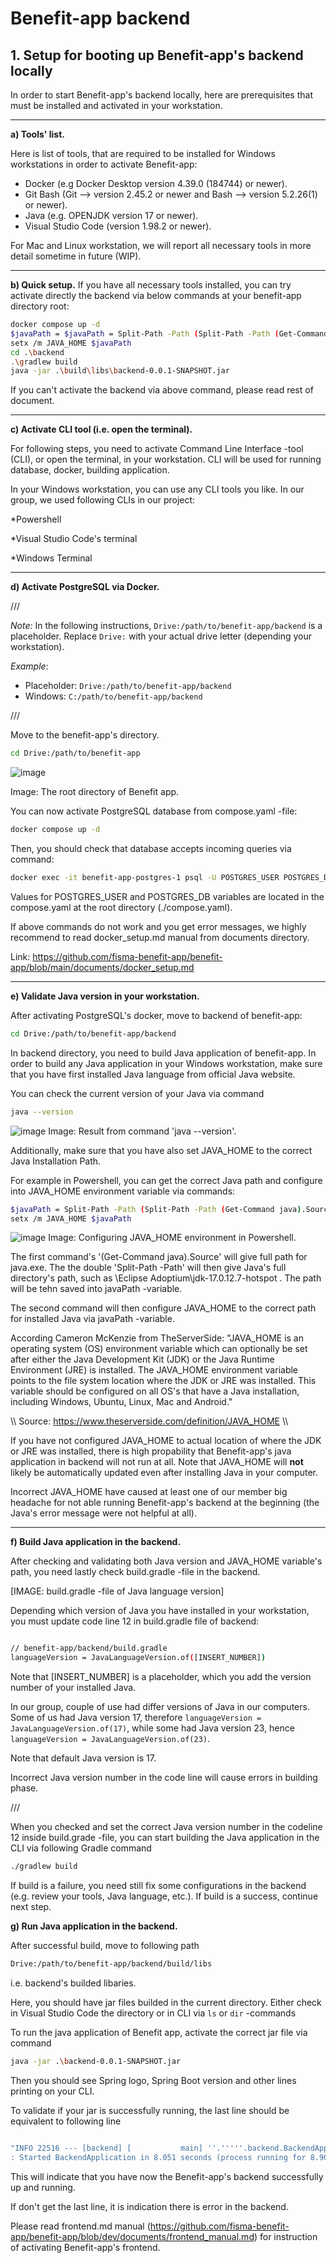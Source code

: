 # Benefit-app backend

## 1. Setup for booting up Benefit-app's backend locally

In order to start Benefit-app's backend locally,
here are prerequisites that must
be installed and activated in your workstation. 


---

**a) Tools' list.**

Here is list of tools, that are required to be installed
for Windows workstations in order to activate Benefit-app:

* Docker (e.g Docker Desktop version 4.39.0 (184744) or newer).
* Git Bash (Git --> version 2.45.2 or newer and Bash --> version 5.2.26(1) or newer).
* Java (e.g. OPENJDK version 17 or newer).
* Visual Studio Code (version 1.98.2 or newer).

For Mac and Linux workstation, we will report all necessary tools
in more detail sometime in future (WIP).

---

**b) Quick setup.**
If you have all necessary tools installed,
you can try activate directly the backend via below commands
at your benefit-app directory root:

```sh
docker compose up -d
$javaPath = $javaPath = Split-Path -Path (Split-Path -Path (Get-Command java).Source -Parent) -Parent
setx /m JAVA_HOME $javaPath
cd .\backend
.\gradlew build
java -jar .\build\libs\backend-0.0.1-SNAPSHOT.jar
```

If you can't activate the backend via above command,
please read rest of document.

---

**c) Activate CLI tool (i.e. open the terminal).**

For following steps, you need to activate Command Line Interface -tool (CLI),
or open the terminal, in your workstation. CLI will be used for running database, 
docker, building application.

In your Windows workstation, you can use any CLI tools you like.
In our group, we used following CLIs in our project:

*Powershell

*Visual Studio Code's terminal

*Windows Terminal

---

**d) Activate PostgreSQL via Docker.**

///

*Note:* In the following instructions, `Drive:/path/to/benefit-app/backend`
is a placeholder. Replace `Drive:` with your actual drive letter (depending
your workstation).

*Example*:
- Placeholder: `Drive:/path/to/benefit-app/backend`
- Windows: `C:/path/to/benefit-app/backend`

///

Move to the benefit-app's directory.

```sh
cd Drive:/path/to/benefit-app
```
![image](img/images_for_manuals/benefit_app_directory.png)

Image: The root directory of Benefit app.

You can now activate PostgreSQL database from compose.yaml -file:

```sh
docker compose up -d
```

Then, you should check that database accepts 
incoming queries via command:

```sh
docker exec -it benefit-app-postgres-1 psql -U POSTGRES_USER POSTGRES_DB
```

Values for POSTGRES_USER and POSTGRES_DB variables are
located in the compose.yaml at the root directory
(./compose.yaml).

If above commands do not work and you get error messages,
we highly recommend to read docker_setup.md manual from
documents directory.

Link: https://github.com/fisma-benefit-app/benefit-app/blob/main/documents/docker_setup.md


---

**e) Validate Java version in your workstation.**

After activating PostgreSQL's docker,
move to backend of benefit-app:

```sh
cd Drive:/path/to/benefit-app/backend
```

In backend directory, you need to build 
Java application of benefit-app.
In order to build any Java application
in your Windows workstation, make sure
that you have first installed Java language
from official Java website.

You can check the current version of your Java
via command

```sh
java --version
```
![image](img/images_for_manuals/java_version_command.png)
Image: Result from command 'java --version'.

Additionally, make sure that you have also
set JAVA_HOME to the correct Java Installation Path.

For example in Powershell, you can get the correct Java path
and configure into JAVA_HOME environment variable 
via commands:

```sh
$javaPath = Split-Path -Path (Split-Path -Path (Get-Command java).Source -Parent) -Parent
setx /m JAVA_HOME $javaPath
```

![image](img/images_for_manuals/java_home_configuration.png)
Image: Configuring JAVA_HOME environment in Powershell.

The first command's '(Get-Command java).Source' will give full path for java.exe.
The the double 'Split-Path -Path' will then give Java's full directory's path, such
as \Eclipse Adoptium\jdk-17.0.12.7-hotspot . The path will be tehn saved into javaPath -variable.

The second command will then configure JAVA_HOME to the correct path for installed Java
via javaPath -variable.


According Cameron McKenzie from TheServerSide: 
"JAVA_HOME is an operating system (OS) environment
variable which can optionally be set after either the
Java Development Kit (JDK) or the Java Runtime Environment (JRE)
is installed. The JAVA_HOME environment variable points
to the file system location where the JDK or JRE was installed.
This variable should be configured on all OS's that have a Java
installation, including Windows, Ubuntu, Linux, Mac and Android." 

\\\ Source: https://www.theserverside.com/definition/JAVA_HOME \\\

If you have not configured JAVA_HOME to actual location 
of where the JDK or JRE was installed, there is high 
propability that Benefit-app's java application
in backend will not run at all. Note that JAVA_HOME 
will **not** likely be automatically updated even after
installing Java in your computer.

Incorrect JAVA_HOME have caused at least one of our member
big headache for not able running Benefit-app's backend
at the beginning (the Java's error message were not 
helpful at all).

---

**f) Build Java application in the backend.**

After checking and validating both Java version and
JAVA_HOME variable's path, you need lastly check
build.gradle -file in the backend.

[IMAGE: build.gradle -file of Java language version]

Depending which version of Java you have installed
in your workstation, you must update code line 12
in build.gradle file of backend:

```sh

// benefit-app/backend/build.gradle
languageVersion = JavaLanguageVersion.of([INSERT_NUMBER])
```

Note that [INSERT_NUMBER] is a placeholder, which
you add the version number of your installed Java.

In our group, couple of use had differ versions of
Java in our computers. Some of us had Java version 17,
therefore `languageVersion = JavaLanguageVersion.of(17)`,
while some had Java version 23, hence
`languageVersion = JavaLanguageVersion.of(23)`.

Note that default Java version is 17.

Incorrect Java version number in the code line
will cause errors in building phase.

///

When you checked and set the correct Java version number
in the codeline 12 inside build.grade -file, you can
start building the Java application in the CLI
via following Gradle command

```sh
./gradlew build
```

If build is a failure, you need still fix some
configurations in the backend (e.g. review your tools,
Java language, etc.). If build is a success,
continue next step.

**g) Run Java application in the backend.**

After successful build, move to following path

```sh
Drive:/path/to/benefit-app/backend/build/libs 
```

i.e. backend's builded libaries.

Here, you should have jar files builded in the current
directory. Either check in Visual Studio Code the directory
or in CLI via `ls` or `dir` -commands

To run the java application of Benefit app,
activate the correct jar file via command

```sh
java -jar .\backend-0.0.1-SNAPSHOT.jar
```

Then you should see Spring logo, Spring Boot version and other lines 
printing on your CLI.

To validate if your jar is successfully running,
the last line should be equivalent to following line
```sh

"INFO 22516 --- [backend] [           main] ''.'''''.backend.BackendApplication      
: Started BackendApplication in 8.051 seconds (process running for 8.908)"

```

This will indicate that you have now the Benefit-app's backend 
successfully up and running.

If don't get the last line, it is indication there is
error in the backend.

Please read frontend.md manual (https://github.com/fisma-benefit-app/benefit-app/blob/dev/documents/frontend_manual.md) 
for instruction of activating Benefit-app's frontend.
